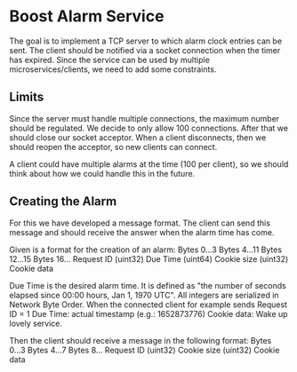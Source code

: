 # Boost Alarm Service
The goal is to implement a TCP server to which alarm clock entries can be sent. 
The client should be notified via a socket connection when the timer has expired. 
Since the service can be used by multiple microservices/clients, we need to add some constraints.

## Limits
Since the server must handle multiple connections, the maximum number should be regulated. We decide to only allow 100 connections. After that we should close our socket acceptor. When a client disconnects, then we should reopen the acceptor, so new clients can connect.

A client could have multiple alarms at the time (100 per client), so we should think about how we could handle this in the future.

## Creating the Alarm
For this we have developed a message format. The client can send this message and should receive the answer when the alarm time has come. 

Given is a format for the creation of an alarm:
Bytes 0...3	            Bytes 4...11    	Bytes 12...15   	    Bytes 16...
Request ID (uint32)	    Due Time (uint64)	Cookie size (uint32)	Cookie data

Due Time is the desired alarm time. It is defined as "the number of seconds elapsed since 00:00 hours, Jan 1, 1970 UTC".
All integers are serialized in Network Byte Order.
When the connected client for example sends Request ID = 1 Due Time: actual timestamp (e.g.: 1652873776) Cookie data: Wake up lovely service.

Then the client should receive a message in the following format:
Bytes 0...3	        Bytes 4...7	            Bytes 8...
Request ID (uint32)	Cookie size (uint32)	Cookie data


